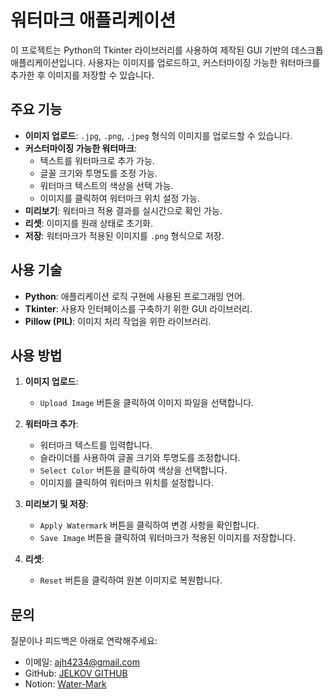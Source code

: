 # 워터마크 애플리케이션

이 프로젝트는 Python의 Tkinter 라이브러리를 사용하여 제작된 GUI 기반의 데스크톱 애플리케이션입니다. 사용자는 이미지를 업로드하고, 커스터마이징 가능한 워터마크를 추가한 후 이미지를 저장할 수 있습니다.

## 주요 기능

- **이미지 업로드**: `.jpg`, `.png`, `.jpeg` 형식의 이미지를 업로드할 수 있습니다.
- **커스터마이징 가능한 워터마크**:
  - 텍스트를 워터마크로 추가 가능.
  - 글꼴 크기와 투명도를 조정 가능.
  - 워터마크 텍스트의 색상을 선택 가능.
  - 이미지를 클릭하여 워터마크 위치 설정 가능.
- **미리보기**: 워터마크 적용 결과를 실시간으로 확인 가능.
- **리셋**: 이미지를 원래 상태로 초기화.
- **저장**: 워터마크가 적용된 이미지를 `.png` 형식으로 저장.

## 사용 기술

- **Python**: 애플리케이션 로직 구현에 사용된 프로그래밍 언어.
- **Tkinter**: 사용자 인터페이스를 구축하기 위한 GUI 라이브러리.
- **Pillow (PIL)**: 이미지 처리 작업을 위한 라이브러리.


## 사용 방법

1. **이미지 업로드**:
   - `Upload Image` 버튼을 클릭하여 이미지 파일을 선택합니다.

2. **워터마크 추가**:
   - 워터마크 텍스트를 입력합니다.
   - 슬라이더를 사용하여 글꼴 크기와 투명도를 조정합니다.
   - `Select Color` 버튼을 클릭하여 색상을 선택합니다.
   - 이미지를 클릭하여 워터마크 위치를 설정합니다.

3. **미리보기 및 저장**:
   - `Apply Watermark` 버튼을 클릭하여 변경 사항을 확인합니다.
   - `Save Image` 버튼을 클릭하여 워터마크가 적용된 이미지를 저장합니다.

4. **리셋**:
   - `Reset` 버튼을 클릭하여 원본 이미지로 복원합니다.


## 문의

질문이나 피드백은 아래로 연락해주세요:
- 이메일: [ajh4234@gmail.com](ajh4234.gmail.com)
- GitHub: [JELKOV GITHUB](https://github.com/JELKOV)
- Notion: [Water-Mark](https://jelkov-developer.notion.site/Image-Water-Mark-Project-17dc23f307348006aed8d2ffc4119d07?pvs=4)

